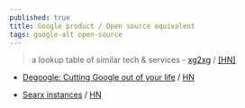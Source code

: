 ```yaml
---
published: true
title: Google product / Open source equivalent
tags: google-alt open-source
---
```

> a lookup table of similar tech & services - [xg2xg](https://github.com/jhuangtw-dev/xg2xg) / [\[HN\]](https://news.ycombinator.com/item?id=19619987)

- [Degoogle: Cutting Google out of your life](https://degoogle.jmoore.dev/) / [HN](https://news.ycombinator.com/item?id=24245817)

- [Searx instances](https://searx.space/) / [HN](https://news.ycombinator.com/item?id=24247688)
